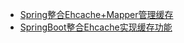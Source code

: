 <!-- docs/_sidebar.md -->

- [Spring整合Ehcache+Mapper管理缓存](/缓存/服务本地堆缓存/doc/Spring整合Ehcache+Mapper管理缓存.md)
- [SpringBoot整合Ehcache实现缓存功能](/缓存/服务本地堆缓存/doc/SpringBoot整合Ehcache实现缓存功能.md)
